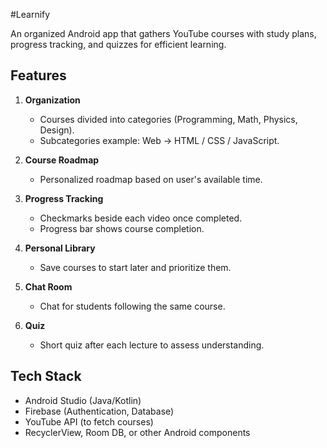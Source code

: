 #Learnify

An organized Android app that gathers YouTube courses with study plans, progress tracking, and quizzes for efficient learning.

## Features

1. **Organization**
   - Courses divided into categories (Programming, Math, Physics, Design).
   - Subcategories example: Web → HTML / CSS / JavaScript.

2. **Course Roadmap**
   - Personalized roadmap based on user's available time.

3. **Progress Tracking**
   - Checkmarks beside each video once completed.
   - Progress bar shows course completion.

4. **Personal Library**
   - Save courses to start later and prioritize them.

5. **Chat Room**
   - Chat for students following the same course.

6. **Quiz**
   - Short quiz after each lecture to assess understanding.
## Tech Stack
- Android Studio (Java/Kotlin)
- Firebase (Authentication, Database)
- YouTube API (to fetch courses)
- RecyclerView, Room DB, or other Android components
